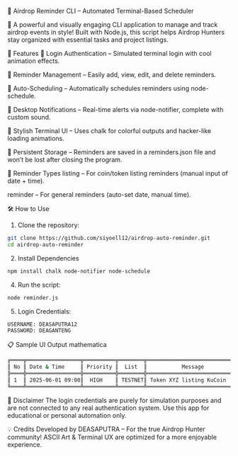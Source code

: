 🧠 Airdrop Reminder CLI – Automated Terminal-Based Scheduler

🎯 A powerful and visually engaging CLI application to manage and track airdrop events in style! Built with Node.js, this script helps Airdrop Hunters stay organized with essential tasks and project listings.


🚀 Features
🔐 Login Authentication – Simulated terminal login with cool animation effects.

🧾 Reminder Management – Easily add, view, edit, and delete reminders.

📅 Auto-Scheduling – Automatically schedules reminders using node-schedule.

🔔 Desktop Notifications – Real-time alerts via node-notifier, complete with custom sound.

🎨 Stylish Terminal UI – Uses chalk for colorful outputs and hacker-like loading animations.

📂 Persistent Storage – Reminders are saved in a reminders.json file and won’t be lost after closing the program.

📌 Reminder Types
listing – For coin/token listing reminders (manual input of date + time).

reminder – For general reminders (auto-set date, manual time).


🛠️ How to Use
1. Clone the repository:
```bash
git clone https://github.com/siyoell12/airdrop-auto-reminder.git
cd airdrop-auto-reminder
```
2. Install Dependencies
```bash
npm install chalk node-notifier node-schedule
```

4. Run the script:
```bash
node reminder.js
```
5. Login Credentials:
```bash
USERNAME: DEASAPUTRA12
PASSWORD: DEAGANTENG
```
📋 Sample UI Output
mathematica
```bash
╔════╦═════════════════╦══════════╦════════╦════════════════════════════╗
║ No ║ Date & Time     ║ Priority ║  List  ║           Message          ║
╠════╬═════════════════╬══════════╬════════╬════════════════════════════╣
║ 1  ║ 2025-06-01 09:00║  HIGH    ║ TESTNET║ Token XYZ listing KuCoin   ║
╚════╩═════════════════╩══════════╩════════╩════════════════════════════╝
```
🔐 Disclaimer
The login credentials are purely for simulation purposes and are not connected to any real authentication system. Use this app for educational or personal automation only.

💡 Credits
Developed by DEASAPUTRA – For the true Airdrop Hunter community!
ASCII Art & Terminal UX are optimized for a more enjoyable experience.
